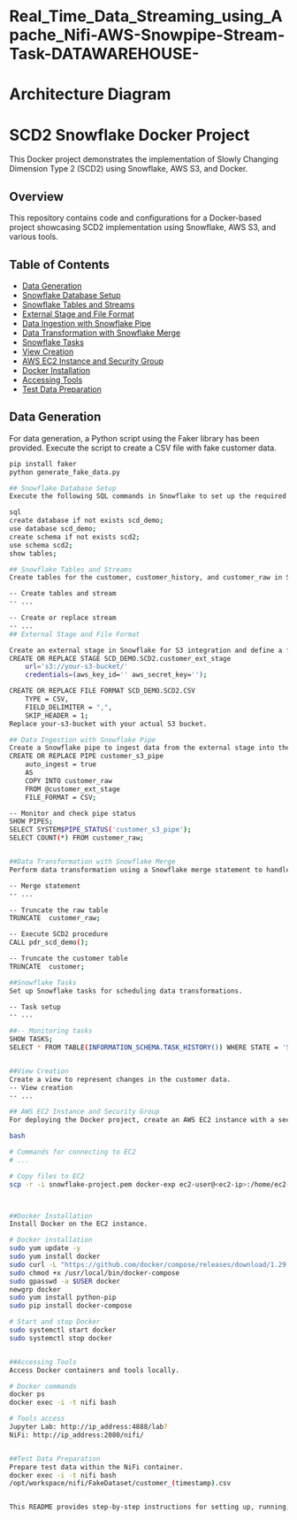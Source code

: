 # Real_Time_Data_Streaming_using_Apache_Nifi-AWS-Snowpipe-Stream-Task-DATAWAREHOUSE-

# Architecture Diagram

   

# SCD2 Snowflake Docker Project

This Docker project demonstrates the implementation of Slowly Changing Dimension Type 2 (SCD2) using Snowflake, AWS S3, and Docker.

## Overview

This repository contains code and configurations for a Docker-based project showcasing SCD2 implementation using Snowflake, AWS S3, and various tools.

## Table of Contents

- [Data Generation](#data-generation)
- [Snowflake Database Setup](#snowflake-database-setup)
- [Snowflake Tables and Streams](#snowflake-tables-and-streams)
- [External Stage and File Format](#external-stage-and-file-format)
- [Data Ingestion with Snowflake Pipe](#data-ingestion-with-snowflake-pipe)
- [Data Transformation with Snowflake Merge](#data-transformation-with-snowflake-merge)
- [Snowflake Tasks](#snowflake-tasks)
- [View Creation](#view-creation)
- [AWS EC2 Instance and Security Group](#aws-ec2-instance-and-security-group)
- [Docker Installation](#docker-installation)
- [Accessing Tools](#accessing-tools)
- [Test Data Preparation](#test-data-preparation)

## Data Generation

For data generation, a Python script using the Faker library has been provided. Execute the script to create a CSV file with fake customer data.

```bash
pip install faker
python generate_fake_data.py

## Snowflake Database Setup
Execute the following SQL commands in Snowflake to set up the required database and schema:

sql
create database if not exists scd_demo;
use database scd_demo;
create schema if not exists scd2;
use schema scd2;
show tables;

## Snowflake Tables and Streams
Create tables for the customer, customer_history, and customer_raw in Snowflake. Also, a stream for changes in the customer table.

-- Create tables and stream
-- ...

-- Create or replace stream
-- ...
## External Stage and File Format

Create an external stage in Snowflake for S3 integration and define a file format.
CREATE OR REPLACE STAGE SCD_DEMO.SCD2.customer_ext_stage
    url='s3://your-s3-bucket/'
    credentials=(aws_key_id='' aws_secret_key='');

CREATE OR REPLACE FILE FORMAT SCD_DEMO.SCD2.CSV
    TYPE = CSV,
    FIELD_DELIMITER = ",",
    SKIP_HEADER = 1;
Replace your-s3-bucket with your actual S3 bucket.

## Data Ingestion with Snowflake Pipe
Create a Snowflake pipe to ingest data from the external stage into the customer_raw table.
CREATE OR REPLACE PIPE customer_s3_pipe
    auto_ingest = true
    AS
    COPY INTO customer_raw
    FROM @customer_ext_stage
    FILE_FORMAT = CSV;

-- Monitor and check pipe status
SHOW PIPES;
SELECT SYSTEM$PIPE_STATUS('customer_s3_pipe');
SELECT COUNT(*) FROM customer_raw;


##Data Transformation with Snowflake Merge
Perform data transformation using a Snowflake merge statement to handle SCD2.

-- Merge statement
-- ...

-- Truncate the raw table
TRUNCATE  customer_raw;

-- Execute SCD2 procedure
CALL pdr_scd_demo();

-- Truncate the customer table
TRUNCATE  customer;

##Snowflake Tasks
Set up Snowflake tasks for scheduling data transformations.

-- Task setup
-- ...

##-- Monitoring tasks
SHOW TASKS;
SELECT * FROM TABLE(INFORMATION_SCHEMA.TASK_HISTORY()) WHERE STATE = 'SCHEDULED' ORDER BY COMPLETED_TIME DESC;


##View Creation
Create a view to represent changes in the customer data.
-- View creation
-- ...

## AWS EC2 Instance and Security Group
For deploying the Docker project, create an AWS EC2 instance with a security group allowing traffic on ports 4000 - 38888.

bash

# Commands for connecting to EC2
# ...

# Copy files to EC2
scp -r -i snowflake-project.pem docker-exp ec2-user@<ec2-ip>:/home/ec2-u



##Docker Installation
Install Docker on the EC2 instance.

# Docker installation
sudo yum update -y
sudo yum install docker
sudo curl -L "https://github.com/docker/compose/releases/download/1.29.1/docker-compose-$(uname -s)-$(uname -m)" -o /usr/local/bin/docker-compose
sudo chmod +x /usr/local/bin/docker-compose
sudo gpasswd -a $USER docker
newgrp docker
sudo yum install python-pip
sudo pip install docker-compose

# Start and stop Docker
sudo systemctl start docker
sudo systemctl stop docker


##Accessing Tools
Access Docker containers and tools locally.

# Docker commands
docker ps
docker exec -i -t nifi bash

# Tools access
Jupyter Lab: http://ip_address:4888/lab?
NiFi: http://ip_address:2080/nifi/


##Test Data Preparation
Prepare test data within the NiFi container.
docker exec -i -t nifi bash
/opt/workspace/nifi/FakeDataset/customer_(timestamp).csv


This README provides step-by-step instructions for setting up, running, and testing the SCD2 Snowflake Docker project. Make sure to replace placeholder values with your actual configurations.
